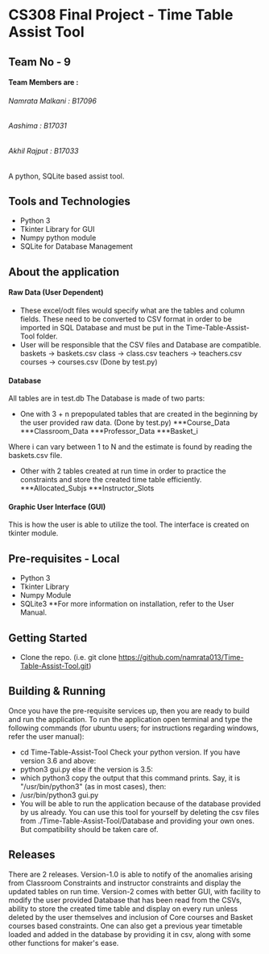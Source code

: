 # CS308 Final Project - Time Table Assist Tool
## Team No - 9
#### Team Members are : 

###### Namrata Malkani : B17096
###### Aashima : B17031
###### Akhil Rajput : B17033

 A python, SQLite based assist tool.

## Tools and Technologies

* Python 3
* Tkinter Library for GUI
* Numpy python module
* SQLite for Database Management

## About the application

#### Raw Data (User Dependent)

* These excel/odt files would specify what are the tables and column fields. These need to be converted to CSV format in order to be imported in SQL Database and must be put in the Time-Table-Assist-Tool folder. 
* User will be responsible that the CSV files and Database are compatible.
 baskets -> baskets.csv
 class -> class.csv
 teachers -> teachers.csv
 courses -> courses.csv
 (Done by test.py)

#### Database

All tables are in test.db
The Database is made of two parts:
* One with 3 + n prepopulated tables that are created in the beginning by the user provided raw data. (Done by test.py)
***Course_Data
***Classroom_Data
***Professor_Data
***Basket_i

Where i can vary between 1 to N and the estimate is found by reading the baskets.csv file.

* Other with 2 tables created at run time in order to practice the constraints and store the created time table efficiently.
***Allocated_Subjs
***Instructor_Slots

#### Graphic User Interface (GUI)

This is how the user is able to utilize the tool. The interface is created on tkinter module.

## Pre-requisites - Local

* Python 3 
* Tkinter Library 
* Numpy Module
* SQLite3 
**For more information on installation, refer to the User Manual. 

## Getting Started

* Clone the repo. (i.e. git clone https://github.com/namrata013/Time-Table-Assist-Tool.git)

## Building & Running

Once you have the pre-requisite services up, then you are ready to build and run the application. To run the application open terminal and type the following commands (for ubuntu users; for instructions regarding windows, refer the user manual):
* cd Time-Table-Assist-Tool
Check your python version. If you have version 3.6 and above:
* python3 gui.py
else if the version is 3.5:
* which python3
copy the output that this command prints. Say, it is "/usr/bin/python3" (as in most cases), then:
* /usr/bin/python3 gui.py
* You will be able to run the application because of the database provided by us already. You can use this tool for yourself by deleting the csv files from ./Time-Table-Assist-Tool/Database and providing your own ones. But compatibility should be taken care of.

## Releases

There are 2 releases. Version-1.0 is able to notify of the anomalies arising from Classroom Constraints and instructor constraints and display the updated tables on run time. Version-2 comes with better GUI, with facility to modify the user provided Database that has been read from the CSVs, ability to store the created time table and display on every run unless deleted by the user themselves and inclusion of Core courses and Basket courses based constraints.
One can also get a previous year timetable loaded and added in the database by providing it in csv, along with some other functions for maker's ease.

